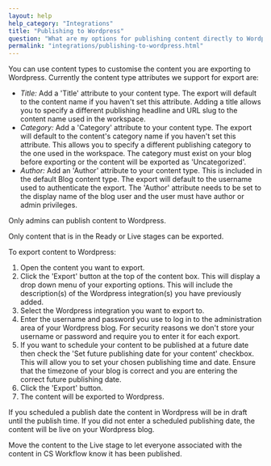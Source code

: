 ```yaml
---
layout: help
help_category: "Integrations"
title: "Publishing to Wordpress"
question: "What are my options for publishing content directly to Wordpress"
permalink: "integrations/publishing-to-wordpress.html"
---
```


You can use content types to customise the content you are exporting to
Wordpress. Currently the content type attributes we support for export
are:

* *Title:* Add a \'Title\' attribute to your content type. The export
  will default to the content name if you haven\'t set this attribute.
  Adding a title allows you to specify a different publishing headline
  and URL slug to the content name used in the workspace.
* *Category:* Add a \'Category\' attribute to your content type. The
  export will default to the content\'s category name if you haven\'t
  set this attribute. This allows you to specify a different publishing
  category to the one used in the workspace. The category must exist on
  your blog before exporting or the content will be exported as
  \'Uncategorized\'.
* *Author:* Add an \'Author\' attribute to your content type. This is
  included in the default Blog content type. The export will default to
  the username used to authenticate the export. The \'Author\' attribute
  needs to be set to the display name of the blog user and the user must
  have author or admin privileges.

Only admins can publish content to Wordpress.

Only content that is in the Ready or Live stages can be exported.

To export content to Wordpress:

1.  Open the content you want to export.
2.  Click the \'Export\' button at the top of the content box. This will
    display a drop down menu of your exporting options. This will
    include the description(s) of the Wordpress integration(s) you have
    previously added.
3.  Select the Wordpress integration you want to export to.
4.  Enter the username and password you use to log in to the
    administration area of your Wordpress blog. For security reasons we
    don\'t store your username or password and require you to enter it
    for each export.
5.  If you want to schedule your content to be published at a future
    date then check the \'Set future publishing date for your content\'
    checkbox. This will allow you to set your chosen publishing time and
    date. Ensure that the timezone of your blog is correct and you are
    entering the correct future publishing date.
6.  Click the \'Export\' button.
7.  The content will be exported to Wordpress.

If you scheduled a publish date the content in Wordpress will be in
draft until the publish time. If you did not enter a scheduled
publishing date, the content will be live on your Wordpress blog.

Move the content to the Live stage to let everyone associated with the
content in CS Workflow know it has been published.

